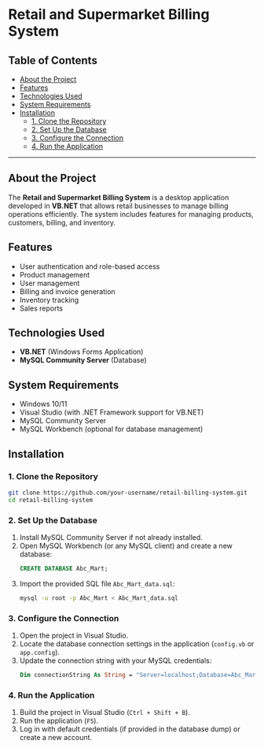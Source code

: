 # Retail and Supermarket Billing System

## Table of Contents

- [About the Project](#about-the-project)
- [Features](#features)
- [Technologies Used](#technologies-used)
- [System Requirements](#system-requirements)
- [Installation](#installation)
  - [1. Clone the Repository](#1-clone-the-repository)
  - [2. Set Up the Database](#2-set-up-the-database)
  - [3. Configure the Connection](#3-configure-the-connection)
  - [4. Run the Application](#4-run-the-application)


---

## About the Project

The **Retail and Supermarket Billing System** is a desktop application developed in **VB.NET** that allows retail businesses to manage billing operations efficiently. The system includes features for managing products, customers, billing, and inventory.

## Features

- User authentication and role-based access
- Product management 
- User management
- Billing and invoice generation
- Inventory tracking
- Sales reports

## Technologies Used

- **VB.NET** (Windows Forms Application)
- **MySQL Community Server** (Database)

## System Requirements

- Windows 10/11
- Visual Studio (with .NET Framework support for VB.NET)
- MySQL Community Server
- MySQL Workbench (optional for database management)

## Installation

### 1. Clone the Repository

```sh
git clone https://github.com/your-username/retail-billing-system.git
cd retail-billing-system
```

### 2. Set Up the Database

1. Install MySQL Community Server if not already installed.
2. Open MySQL Workbench (or any MySQL client) and create a new database:
   ```sql
   CREATE DATABASE Abc_Mart;
   ```
3. Import the provided SQL file `Abc_Mart_data.sql`:
   ```sh
   mysql -u root -p Abc_Mart < Abc_Mart_data.sql
   ```

### 3. Configure the Connection

1. Open the project in Visual Studio.
2. Locate the database connection settings in the application (`config.vb` or `app.config`).
3. Update the connection string with your MySQL credentials:
   ```vb
   Dim connectionString As String = "Server=localhost;Database=Abc_Mart;User ID=root;Password=yourpassword;"
   ```

### 4. Run the Application

1. Build the project in Visual Studio (`Ctrl + Shift + B`).
2. Run the application (`F5`).
3. Log in with default credentials (if provided in the database dump) or create a new account.


